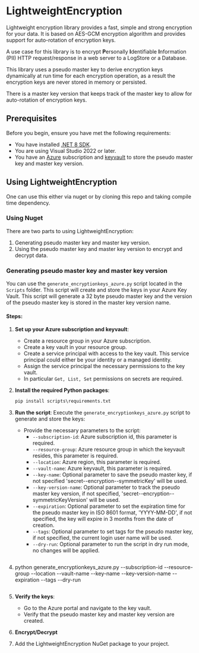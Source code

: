 # LightweightEncryption
Lightweight encryption library provides a fast, simple and strong encryption for your data.
It is based on AES-GCM encryption algorithm and provides support for auto-rotation of encryption keys.

A use case for this library is to encrypt <b>P</b>ersonally <b>I</b>dentifiable <b>I</b>nformation (PII) HTTP request/response in a web server to a LogStore or a Database.

This library uses a pseudo master key to derive encryption keys dynamically at run time for each encryption operation, as a result the encryption keys are never stored in memory or persisted.

There is a master key version that keeps track of the master key to allow for auto-rotation of encryption keys.

## Prerequisites

Before you begin, ensure you have met the following requirements:

- You have installed [.NET 8 SDK](https://dotnet.microsoft.com/download/dotnet/8.0).
- You are using Visual Studio 2022 or later.
- You have an [Azure](https://azure.microsoft.com) subscription and [keyvault](https://azure.microsoft.com/en-us/products/key-vault) to store the pseudo master key and master key version.

## Using LightweightEncryption
One can use this either via nuget or by cloning this repo and taking compile time dependency.

### Using Nuget

There are two parts to using LightweightEncryption:
1. Generating pseudo master key and master key version.
2. Using the pseudo master key and master key version to encrypt and decrypt data.

### Generating pseudo master key and master key version

You can use the `generate_encryptionkeys_azure.py` script located in the `Scripts` folder. This script will create and store the keys in your Azure Key Vault.
This script will generate a 32 byte pseudo master key and the version of the pseudo master key is stored in the master key version name.

#### Steps:

1. **Set up your Azure subscription and keyvault**:
    - Create a resource group in your Azure subscription.
    - Create a key vault in your resource group.
    - Create a service principal with access to the key vault. This service principal could either be your identity or a managed identity.
    - Assign the service principal the necessary permissions to the key vault.
    - In particular `Get, List, Set` permissions on secrets are required.

2. **Install the required Python packages**:
   ```python
   pip install scripts\requirements.txt
   ```

3. **Run the script**:
    Execute the `generate_encryptionkeys_azure.py` script to generate and store the keys:
    - Provide the necessary parameters to the script:
        - `--subscription-id`: Azure subscription id, this parameter is required.
        - `--resource-group`: Azure resource group in which the keyvault resides, this parameter is required.
        - `--location`: Azure region, this parameter is required.
        - `--vault-name`: Azure keyvault, this parameter is required.
        - `--key-name`: Optional parameter to save the pseudo master key, if not specified 'secret--encryption--symmetricKey' will be used.
        - `--key-version-name`: Optional parameter to track the pseudo master key version, if not specified, 'secret--encryption--symmetricKeyVersion' will be used.
        - `--expiration`: Optional parameter to set the expiration time for the pseudo master key in ISO 8601 format, 'YYYY-MM-DD', if not specified, the key will expire in 3 months from the date of creation.
        - `--tags`: Optional parameter to set tags for the pseudo master key, if not specified, the current login user name will be used.
        - `--dry-run`: Optional parameter to run the script in dry run mode, no changes will be applied.
    ```python
1. python generate_encryptionkeys_azure.py --subscription-id <subscription-id> --resource-group <resource-group> --location <location> --vault-name <vault-name> --key-name <key-name> --key-version-name <key-version-name> --expiration <expiration> --tags <tags> --dry-run
    ```
4. **Verify the keys**:
    - Go to the Azure portal and navigate to the key vault.
    - Verify that the pseudo master key and master key version are created.
5. **Encrypt/Decrypt**
1. Add the LightweightEncryption NuGet package to your project.

